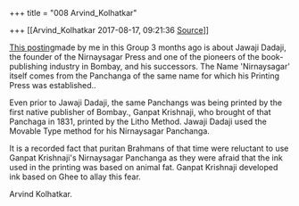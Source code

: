 +++
title = "008 Arvind_Kolhatkar"

+++
[[Arvind_Kolhatkar	2017-08-17, 09:21:36 [Source](https://groups.google.com/g/samskrita/c/fkDnzBBHUJE)]]



[This posting](https://groups.google.com/forum/#!msg/samskrita/ohUXaJOdlUE/TkCd0w_qAQAJ;context-place=searchin/samskrita/Arvind$20Kolhatkar%7Csort:relevance)made by me in this Group 3 months ago is about Jawaji Dadaji, the founder of the Nirnaysagar Press and one of the pioneers of the book-publishing industry in Bombay, and his successors. The Name 'Nirnaysagar' itself comes from the Panchanga of the same name for which his Printing Press was established.. 

  

Even prior to Jawaji Dadaji, the same Panchangs was being printed by the first native publisher of Bombay., Ganpat Krishnaji, who brought of that Panchaga in 1831, printed by the Litho Method. Jawaji Dadaji used the Movable Type method for his Nirnaysagar Panchanga.

  

It is a recorded fact that puritan Brahmans of that time were reluctant to use Ganpat Krishnaji's Nirnaysagar Panchanga as they were afraid that the ink used in the printing was based on animal fat. Ganpat Krishnaji developed ink based on Ghee to allay this fear.

  

Arvind Kolhatkar.


